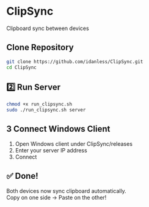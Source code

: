#  ClipSync

Clipboard sync between devices

## Clone Repository

```bash
git clone https://github.com/idanless/ClipSync.git
cd ClipSync
```

## 2️⃣ Run Server

```bash
chmod +x run_clipsync.sh
sudo ./run_clipsync.sh server
```

## 3️ Connect Windows Client

1. Open Windows client under ClipSync/releases
2. Enter your server IP address
3. Connect

## ✅ Done!

Both devices now sync clipboard automatically.  
Copy on one side → Paste on the other!
